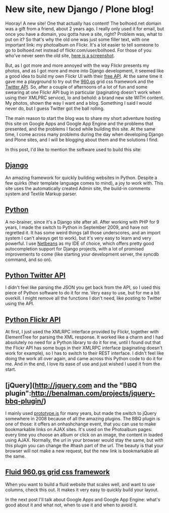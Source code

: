 # New site, new Django / Plone blog!
Hooray! A new site! One that actually has content! The bolhoed.net domain was a gift from a friend, about 2 years ago. I really only used it for email, but once you have a domain, you gotta have a site, right? Problem was, what to put on it? So that's why the old one was just some filler text, with one important link: my photoalbum on Flickr. It's a lot easier to tell someone to go to bolhoed.net instead of flickr.com/user/bolhoed. For those of you who've never seen the old site, [here is a screenshot](http://dl.getdropbox.com/u/2310965/bolhoednet_old.png).

But, as I got more and more annoyed with the way Flickr presents my photos, and as I got more and more into Django development, it seemed like a good idea to build my own Flickr UI with their [free API](http://www.flickr.com/services/api/). At the same time it gave me a playground to try out the [960.gs](http://g60.gs) grid css framework and the [Twitter API](http://apiwiki.twitter.com/). So, after a couple of afternoons of a lot of fun and some swearing at one Flickr API bug in particular (paginating doesn't work when using their XMLPRC service), lo and behold: a brand new site WITH content. My photos, shown the way I want and a blog. Something I said I would never do, but I guess Twitter got the ball rolling.

The main reason to start the blog was to share my short adventure hosting this site on Google Apps and Google App Engine and the problems that presented, and the problems I faced while building this site. At the same time, I come across many problems during the day when developing Django and Plone sites, and I will be blogging about them and the solutions I find.

In this post, I'd like to mention the software used to build this site:

## [Django](http://www.djangoproject.com)
An amazing framework for quickly building websites in Python. Despite a few quirks (their template language comes to mind), a joy to work with. This site uses the automatically created Admin site, the build-in comments system and Textile Markup parser.

## [Python](http://python.org)
A no-brainer, since it's a Django site after all. After working with PHP for 9 years, I made the switch to Python in September 2009, and have not regretted it. It has some weird things (all those underscores, and an import system I can't always get to work), but it's very easy to learn and very powerful. I use [Netbeans](http://www.netbeans.org) as my IDE of choice, which offers pretty good autocompletion support for Django projects, with a lot of promised improvements to come (like starting your development server, the syncdb command, and so on).

## [Python Twitter API](http://code.google.com/p/python-twitter/)
I didn't feel like parsing the JSON you get back from the API, so I used this piece of Python software to do it for me. Very easy to use, but for me a bit overkill. I might remove all the functions I don't need, like posting to Twitter using the API.

## [Python Flickr API](http://stuvel.eu/projects/flickrapi)
At first, I just used the XMLRPC interface provided by Flickr, together with ElementTree for parsing the XML response. It worked like a charm and I had absolutely no need for a Python library to do it for me, until I found out that the Flickr API has some bugs in their XMLRPC interface (paginating doesn't work for example), so I has to switch to their REST interface. I didn't feel like doing the work all over again, and came across this Python code to do it for me. And in the end, I love its ease of use and just wished I used it from the start.

## [jQuery](http://jquery.com and the "BBQ plugin":http://benalman.com/projects/jquery-bbq-plugin/)
I mainly used [prototype.js](http://www.prototypejs.org/) for many years, but made the switch to jQuery somewhere in 2008 because of all the amazing plugins. The BBQ plugin is one of those: it offers an onhashchange event, that you can use to make bookmarkable links on AJAX sites. It's used on the Photoalbum pages: every time you choose an album or click on an image, the content in loaded using AJAX. Normally, the url in your browser would stay the same, but with this plugin you can change the #hash part of the url. The beauty is that your browser will not make a new request, but the new link is bookmarkable all the same. 

## [Fluid 960.gs grid css framework](http://www.designinfluences.com/fluid960gs/)
When you want to build a fluid website that scales well, and want to use columns, check this out. It makes it very easy to quickly build your layout.

In the next post I'll talk about Google Apps and Google App Engine: what's good about it and what not, when to use it and when to avoid it.